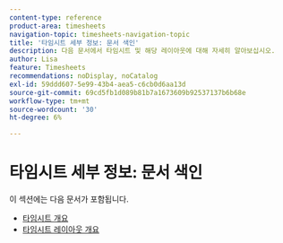```yaml
---
content-type: reference
product-area: timesheets
navigation-topic: timesheets-navigation-topic
title: '타임시트 세부 정보: 문서 색인'
description: 다음 문서에서 타임시트 및 해당 레이아웃에 대해 자세히 알아보십시오.
author: Lisa
feature: Timesheets
recommendations: noDisplay, noCatalog
exl-id: 59ddd607-5e99-43b4-aea5-c6cb0d6aa13d
source-git-commit: 69cd5fb1d089b81b7a1673609b92537137b6b68e
workflow-type: tm+mt
source-wordcount: '30'
ht-degree: 6%

---
```


# 타임시트 세부 정보: 문서 색인

이 섹션에는 다음 문서가 포함됩니다.

* [타임시트 개요](../../timesheets/timesheets/timesheets-overview.md)
* [타임시트 레이아웃 개요](../../timesheets/timesheets/timesheet-layout.md)
